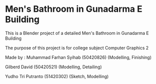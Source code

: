 #  Men's Bathroom in Gunadarma E Building
This is a Blender project of a detailed Men's Bathroom in Gunadarma E Building

The purpose of this project is for college subject Computer Graphics 2

Made by :
Muhammad Farhan Syihab (50420826) (Modelling, Finishing)

Gilberd David (50420521) (Modelling, Detailing)

Yudho Tri Putranto (51420302) (Sketch, Modelling)
